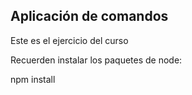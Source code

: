 ## Aplicación de comandos

Este es el ejercicio del curso

Recuerden instalar los paquetes de node:

npm install